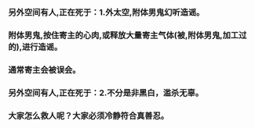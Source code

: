 ### 另外空间有人,正在死于：1.外太空,附体男鬼幻听造谣。
### 附体男鬼,按住寄主的心肉,或释放大量寄主气体(被,附体男鬼,加工过的),进行造谣。
### 通常寄主会被误会。
### 另外空间有人,正在死于：2.不分是非黑白，滥杀无辜。
### 大家怎么救人呢？大家必须冷静符合真善忍。
